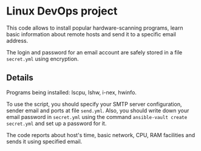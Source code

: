 # Linux DevOps project

This code allows to install popular hardware-scanning programs, learn basic information about remote hosts and send it to a specific email address.

The login and password for an email account are safely stored in a file ```secret.yml``` using encryption.

## Details

Programs being installed: lscpu, lshw, i-nex, hwinfo.

To use the script, you should specify your SMTP server configuration, sender email and ports at file ```send.yml```.
Also, you should write down your email password in ```secret.yml``` using the command ```ansible-vault create secret.yml``` and set up a password for it.

The code reports about host's time, basic network, CPU, RAM facilities and sends it using specified email.
